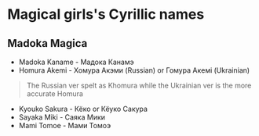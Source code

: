 # Magical girls's Cyrillic names
## Madoka Magica
+ Madoka Kaname - Мадока Канамэ
+ Homura Akemi - Хомура Акэми (Russian) or Гомура Акeмі (Ukrainian)
> The Russian ver spelt as Khomura while the Ukrainian ver is the more accurate Homura
+ Kyouko Sakura - Кёко or Кёуко Сакура
+ Sayaka Miki - Саяка Мики
+ Mami Tomoe - Мами Томоэ